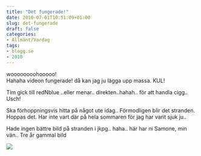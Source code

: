 ```yaml
---
title: "Det fungerade!"
date: 2010-07-01T10:51:09+01:00
slug: det-fungerade
draft: false
categories:
- Allmänt/Vardag
tags:
- blogg.se
- 2010
---
```

woooooooohooooo!  
Hahaha videon fungerade! då kan jag ju lägga upp massa. KUL!  
  
Tim gick till redNblue ..eller menar.. direkten..hahah.. för att handla cigg.. Usch!  
  
Ska förhoppningsvis hitta på något ute idag.. Förmodligen blir det stranden. Hoppas det. Har inte vart där på hela sommaren för jag har varit sjuk ju..  
  
Hade ingen bättre bild på stranden i jkpg.. haha.. här har ni Samone, min vän.. Tre år gammal bild  
  
  
![](/assets/images/blogg.se/samonegoespop13juni06_96255952.jpg)